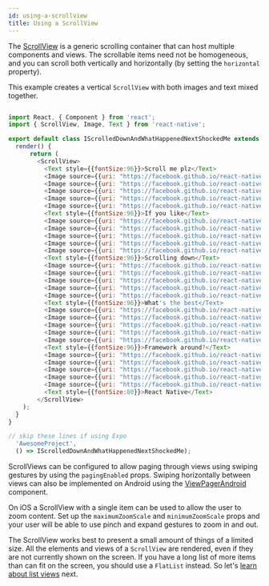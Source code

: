 ```yaml
---
id: using-a-scrollview
title: Using a ScrollView
---
```


The [ScrollView](../scrollview/) is a generic scrolling container that can host multiple components and views. The scrollable items need not be homogeneous, and you can scroll both vertically and horizontally (by setting the `horizontal` property).

This example creates a vertical `ScrollView` with both images and text mixed together.

```javascript

import React, { Component } from 'react';
import { ScrollView, Image, Text } from 'react-native';

export default class IScrolledDownAndWhatHappenedNextShockedMe extends Component {
  render() {
      return (
        <ScrollView>
          <Text style={{fontSize:96}}>Scroll me plz</Text>
          <Image source={{uri: "https://facebook.github.io/react-native/img/favicon.png", width: 64, height: 64}} />
          <Image source={{uri: "https://facebook.github.io/react-native/img/favicon.png", width: 64, height: 64}} />
          <Image source={{uri: "https://facebook.github.io/react-native/img/favicon.png", width: 64, height: 64}} />
          <Image source={{uri: "https://facebook.github.io/react-native/img/favicon.png", width: 64, height: 64}} />
          <Image source={{uri: "https://facebook.github.io/react-native/img/favicon.png", width: 64, height: 64}} />
          <Text style={{fontSize:96}}>If you like</Text>
          <Image source={{uri: "https://facebook.github.io/react-native/img/favicon.png", width: 64, height: 64}} />
          <Image source={{uri: "https://facebook.github.io/react-native/img/favicon.png", width: 64, height: 64}} />
          <Image source={{uri: "https://facebook.github.io/react-native/img/favicon.png", width: 64, height: 64}} />
          <Image source={{uri: "https://facebook.github.io/react-native/img/favicon.png", width: 64, height: 64}} />
          <Image source={{uri: "https://facebook.github.io/react-native/img/favicon.png", width: 64, height: 64}} />
          <Text style={{fontSize:96}}>Scrolling down</Text>
          <Image source={{uri: "https://facebook.github.io/react-native/img/favicon.png", width: 64, height: 64}} />
          <Image source={{uri: "https://facebook.github.io/react-native/img/favicon.png", width: 64, height: 64}} />
          <Image source={{uri: "https://facebook.github.io/react-native/img/favicon.png", width: 64, height: 64}} />
          <Image source={{uri: "https://facebook.github.io/react-native/img/favicon.png", width: 64, height: 64}} />
          <Image source={{uri: "https://facebook.github.io/react-native/img/favicon.png", width: 64, height: 64}} />
          <Text style={{fontSize:96}}>What's the best</Text>
          <Image source={{uri: "https://facebook.github.io/react-native/img/favicon.png", width: 64, height: 64}} />
          <Image source={{uri: "https://facebook.github.io/react-native/img/favicon.png", width: 64, height: 64}} />
          <Image source={{uri: "https://facebook.github.io/react-native/img/favicon.png", width: 64, height: 64}} />
          <Image source={{uri: "https://facebook.github.io/react-native/img/favicon.png", width: 64, height: 64}} />
          <Image source={{uri: "https://facebook.github.io/react-native/img/favicon.png", width: 64, height: 64}} />
          <Text style={{fontSize:96}}>Framework around?</Text>
          <Image source={{uri: "https://facebook.github.io/react-native/img/favicon.png", width: 64, height: 64}} />
          <Image source={{uri: "https://facebook.github.io/react-native/img/favicon.png", width: 64, height: 64}} />
          <Image source={{uri: "https://facebook.github.io/react-native/img/favicon.png", width: 64, height: 64}} />
          <Image source={{uri: "https://facebook.github.io/react-native/img/favicon.png", width: 64, height: 64}} />
          <Image source={{uri: "https://facebook.github.io/react-native/img/favicon.png", width: 64, height: 64}} />
          <Text style={{fontSize:80}}>React Native</Text>
        </ScrollView>
    );
  }
}

// skip these lines if using Expo
  'AwesomeProject',
  () => IScrolledDownAndWhatHappenedNextShockedMe);

```

ScrollViews can be configured to allow paging through views using swiping gestures by using the `pagingEnabled` props. Swiping horizontally between views can also be implemented on Android using the [ViewPagerAndroid](../viewpagerandroid/) component.

On iOS a ScrollView with a single item can be used to allow the user to zoom content. Set up the `maximumZoomScale` and `minimumZoomScale` props and your user will be able to use pinch and expand gestures to zoom in and out.

The ScrollView works best to present a small amount of things of a limited size. All the elements and views of a `ScrollView` are rendered, even if they are not currently shown on the screen. If you have a long list of more items than can fit on the screen, you should use a `FlatList` instead. So let's [learn about list views](../using-a-listview/) next.
